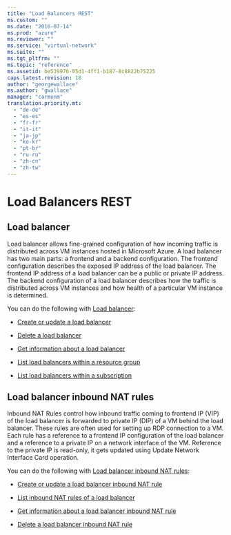 ```yaml
---
title: "Load Balancers REST"
ms.custom: ""
ms.date: "2016-07-14"
ms.prod: "azure"
ms.reviewer: ""
ms.service: "virtual-network"
ms.suite: ""
ms.tgt_pltfrm: ""
ms.topic: "reference"
ms.assetid: be539976-05d1-4ff1-b187-8c8822b75225
caps.latest.revision: 18
author: "georgewallace"
ms.author: "gwallace"
manager: "carmonm"
translation.priority.mt: 
  - "de-de"
  - "es-es"
  - "fr-fr"
  - "it-it"
  - "ja-jp"
  - "ko-kr"
  - "pt-br"
  - "ru-ru"
  - "zh-cn"
  - "zh-tw"
---
```

# Load Balancers REST
## Load balancer  
 Load balancer allows fine-grained configuration of how incoming traffic is distributed across VM instances hosted in Microsoft Azure. A load balancer has two main parts: a frontend and a backend configuration. The frontend configuration describes the exposed IP address of the load balancer. The frontend IP address of a load balancer can be a public or private IP address. The backend configuration of a load balancer describes how the traffic is distributed across VM instances and how health of a particular VM instance is determined.  
  
 You can do the following with [Load balancer](load-balancer.md):  
  
-   [Create or update a load balancer](create-or-update-a-load-balancer.md)  
  
-   [Delete a load balancer](delete-a-load-balancer.md)  
  
-   [Get information about a load balancer ](get-information-about-a-load-balancer.md)  
  
-   [List load balancers within a resource group](list-load-balancers-within-a-resource-group.md)  
  
-   [List load balancers within a subscription](list-load-balancers-within-a-subscription.md)  
  
## Load balancer inbound NAT rules  
 Inbound NAT Rules control how inbound traffic coming to frontend IP (VIP) of the load balancer is forwarded to private IP (DIP) of a VM behind the load balancer. These rules are often used for setting up RDP connection to a VM. Each rule has a reference to a frontend IP configuration of the load balancer and a reference to a private IP on a network interface of the VM. Reference to the private IP is read-only, it gets updated using Update Network Interface Card operation.  
  
 You can do the following with [Load balancer inbound NAT rules](load-balancer-inbound-nat-rules.md):  
  
-   [Create or update a load balancer inbound NAT rule](create-or-update-a-load-balancer-inbound-nat-rule.md)  
  
-   [List inbound NAT rules of a load balancer](list-inbound-nat-rules-of-a-load-balancer.md)  
  
-   [Get information about a load balancer inbound NAT rule](get-information-about-a-load-balancer-inbound-nat-rule.md)  
  
-   [Delete a load balancer inbound NAT rule](delete-a-load-balancer-inbound-nat-rule.md)
